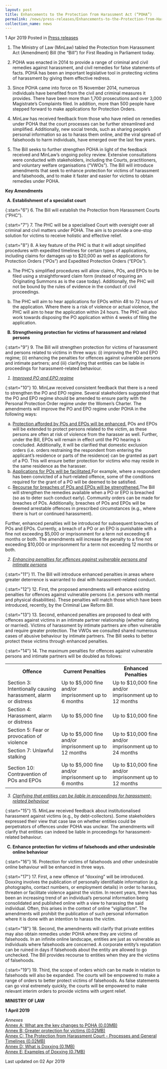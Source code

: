 ```yaml
---
layout: post
title: Enhancements to the Protection from Harassment Act (“POHA”)
permalink: /news/press-releases/Enhancements-to-the-Protection-from-Harassment-Act-POHA
collection_name: news
---
```


1 Apr 2019 Posted in [Press releases](/news/press-releases)

1. The Ministry of Law (MinLaw) tabled the Protection from Harassment Act (Amendment) Bill (the “Bill”) for First Reading in Parliament today.

 

2. POHA was enacted in 2014 to provide a range of criminal and civil remedies against harassment, and civil remedies for false statements of facts. POHA has been an important legislative tool in protecting victims of harassment by giving them effective redress. 

 

3. Since POHA came into force on 15 November 2014, numerous individuals have benefited from the civil and criminal measures it provides. There have been more than 1,700 prosecutions and over 3,000 Magistrate’s Complaints filed. In addition, more than 500 people have stepped forward to make applications for Protection Orders.

 

4. MinLaw has received feedback from those who have relied on remedies under POHA that the court processes can be further streamlined and simplified. Additionally, new social trends, such as sharing people’s personal information so as to harass them online, and the viral spread of falsehoods to harm individuals, have emerged over the last few years.

 

5. The Bill seeks to further strengthen POHA in light of the feedback received and MinLaw’s ongoing policy review. Extensive consultations were conducted with stakeholders, including the Courts, practitioners, and voluntary welfare organisations (“VWOs”). The Bill will introduce amendments that seek to enhance protection for victims of harassment and falsehoods, and to make it faster and easier for victims to obtain remedies under POHA.


**Key Amendments**

<ol style="list-style-type: upper-alpha; font-weight: bold;">
<li>Establishment of a specialist court</li>
</ol>

{:start="6"}
6. The Bill will establish the Protection from Harassment Courts (“PHC”).

 
{:start="7"}
7. The PHC will be a specialised Court with oversight over all criminal and civil matters under POHA. The aim is to provide a one-stop solution for victims to receive holistic and effective relief.


{:start="8"}
8. A key feature of the PHC is that it will adopt simplified procedures with expedited timelines for certain types of applications, including claims for damages up to $20,000 as well as applications for Protection Orders (“POs”) and Expedited Protection Orders (“EPOs”).

<ol style="list-style-type: lower-alpha">
<li>The PHC’s simplified procedures will allow claims, POs, and EPOs to be filed using a straightforward claim form (instead of requiring an Originating Summons as is the case today). Additionally, the PHC will not be bound by the rules of evidence in the conduct of civil proceedings.</li>
</ol>

<ol style="list-style-type: lower-alpha" start="2">
<li>The PHC will aim to hear applications for EPOs within 48 to 72 hours of the application. Where there is a risk of violence or actual violence, the PHC will aim to hear the application within 24 hours. The PHC will also work towards disposing the PO application within 4 weeks of filing the application. </li>
</ol>


<ol start="2" style="list-style-type: upper-alpha; font-weight: bold;">
<li>Strengthening protection for victims of harassment and related persons</li>
</ol>


{:start="9"}
9. The Bill will strengthen protection for victims of harassment and persons related to victims in three ways: (i) improving the PO and EPO regime; (ii) enhancing the penalties for offences against vulnerable persons and intimate partners; and (iii) clarifying that entities can be liable in proceedings for harassment-related behaviour.

<ol>
<li style="font-style:italic;"><u>Improved PO and EPO regime</u></li>
</ol>

{:start="10"}
10. MinLaw received consistent feedback that there is a need to strengthen the PO and EPO regime. Several stakeholders suggested that the PO and EPO regime should be amended to ensure parity with the Personal Protection Order regime under the Women’s Charter. The amendments will improve the PO and EPO regime under POHA in the following ways:  

<ol style="list-style-type: lower-alpha">
<li><u>Protection afforded by POs and EPOs will be enhanced.</u> POs and EPOs will be extended to protect persons related to the victim, as these persons are often at risk of violence from the harasser as well. Further, under the Bill, EPOs will remain in effect until the PO hearing is concluded. Additionally, it will be clarified that domestic exclusion orders (i.e. orders restraining the respondent from entering the applicant’s residence or parts of the residence) can be granted as part of a PO. This will ensure better protection for victims who may reside in the same residence as the harasser.</li>
<li><u>Applications for POs will be facilitated.</u>For example, where a respondent has been convicted of a hurt-related offence, some of the conditions required for the grant of a PO will be deemed to be satisfied.</li>
<li><u>Recourse for breaches of POs and EPOs will be strengthened.</u>The Bill will strengthen the remedies available when a PO or EPO is breached (so as to deter such conduct early). Community orders can be made for breaches of POs. Additionally, breaches of POs and EPOs will be deemed arrestable offences in prescribed circumstances (e.g., where there is hurt or continued harassment).</li>
</ol>

Further, enhanced penalties will be introduced for subsequent breaches of POs and EPOs. Currently, a breach of a PO or an EPO is punishable with a fine not exceeding $5,000 or imprisonment for a term not exceeding 6 months or both. The amendments will increase the penalty to a fine not exceeding $10,000 or imprisonment for a term not exceeding 12 months or both.

<ol start="2">
<li style="font-style:italic;"><u>Enhancing penalties for offences against vulnerable persons and intimate persons</u></li>
</ol>

{:start="11"}
11. The Bill will introduce enhanced penalties in areas where greater deterrence is warranted to deal with harassment-related conduct.

 
{:start="12"}
12. First, the proposed amendments will enhance existing penalties for offences against vulnerable persons (i.e. persons with mental and physical disabilities). These penalties will match those which have been introduced, recently, by the Criminal Law Reform Bill.

 
{:start="13"}
13. Second, enhanced penalties are proposed to deal with offences against victims in an intimate partner relationship (whether dating or married). Victims of harassment by intimate partners are often vulnerable and require greater protection. The VWOs we consulted shared numerous cases of abusive behaviour by intimate partners. The Bill seeks to better protect these victims through enhanced penalties. 

 
{:start="14"}
14. The maximum penalties for offences against vulnerable persons and intimate partners will be doubled as follows:


<table class="table-h">
  <tr>
  <th>Offence</th>
  <th>Current Penalties</th>
  <th>Enhanced Penalties</th>
  </tr>
  <tr>
  <td>Section 3: Intentionally causing harassment, alarm or distress</td>
  <td>Up to $5,000 fine and/or imprisonment up to 6 months</td>
  <td>Up to $10,000 fine and/or imprisonment up to 12 months</td>
  </tr>
  <tr>
  <td>Section 4: Harassment, alarm or distress</td>
  <td>Up to $5,000 fine</td>
  <td>Up to $10,000 fine</td>
  </tr>
  <tr>
  <td>Section 5: Fear or provocation of violence</td>
  <td rowspan="2">Up to $5,000 fine and/or imprisonment up to 12 months</td>
  <td rowspan="2">Up to $10,000 fine and/or imprisonment up to 24 months</td>
  </tr>
<tr>
<td>Section 7: Unlawful stalking</td>
</tr>

<tr>
<td>Section 10: Contravention of POs and EPOs</td>
<td>Up to $5,000 fine and/or imprisonment up to 6 months</td>
<td>Up to $10,000 fine and/or imprisonment up to 12 months</td>
</tr>

</table>

<ol start="3">
<li style="font-style:italic;"><u>Clarifying that entities can be liable in proceedings for harassment-related behaviour</u></li>
</ol>

{:start="15"}
15. MinLaw received feedback about institutionalised harassment against victims (e.g., by debt-collectors). Some stakeholders expressed their view that case law on whether entities could be perpetrators of offences under POHA was unclear. The amendments will clarify that entities can indeed be liable in proceedings for harassment-related behaviour.

<ol start="3" style="list-style-type: upper-alpha; font-weight: bold;">
<li>Enhance protection for victims of falsehoods and other undesirable online behaviour</li>
</ol>

{:start="16"}
16. Protection for victims of falsehoods and other undesirable online behaviour will be enhanced in three ways.

 
{:start="17"}
17. First, a new offence of “doxxing” will be introduced. Doxxing involves the publication of personally identifiable information (e.g. photographs, contact numbers, or employment details) in order to harass, threaten or facilitate violence against the victim. In recent years, there has been an increasing trend of an individual’s personal information being consolidated and published online with a view to harassing the said individual. Often, this arises in the context of online “vigilantism”. The amendments will prohibit the publication of such personal information where it is done with an intention to harass the victim. 

 
{:start="18"}
18. Second, the amendments will clarify that private entities may also obtain remedies under POHA where they are victims of falsehoods. In an infinite online landscape, entities are just as vulnerable as individuals where falsehoods are concerned. A corporate entity’s reputation can be ruined in days if falsehoods about the entity are allowed to go unchecked. The Bill provides recourse to entities when they are the victims of falsehoods.

{:start="19"} 
19. Third, the scope of orders which can be made in relation to falsehoods will also be expanded. The courts will be empowered to make a range of orders to better protect victims of falsehoods. As false statements can go viral extremely quickly, the courts will be empowered to make relevant interim orders to provide victims with urgent relief.

**MINISTRY OF LAW**

 

**1 April 2019**

*Annexes*  
[Annex A: What are the key changes to POHA (0.03MB)](/files/news/press-releases/2019/04/AKeyChangesToPohaAct.pdf)    
[Annex B: Greater protection for victims (0.02MB)](/files/news/press-releases/2019/04/B_Greater_Protection_From_Victim.pdf)    
[Annex C: The Protection from Harassment Court -  Processes and General Timelines (0.02MB)](/files/news/press-releases/2019/04/C_court_processes_time.pdf)    
[Annex D: What is Doxxing (0.1MB)](/files/news/press-releases/2019/04/D_Doxxing_General.pdf)    
[Annex E: Examples of Doxxing (0.7MB)](/files/news/press-releases/2019/04/E_Doxxing_Examples.pdf)  

<p class="right-side-updated">Last updated on 02 Apr 2019</p>

